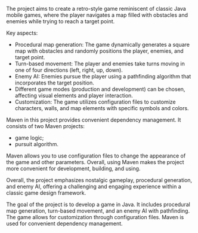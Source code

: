 The project aims to create a retro-style game reminiscent of classic Java mobile games, where the player navigates a map filled with obstacles and enemies while trying to reach a target point.

Key aspects:
- Procedural map generation: The game dynamically generates a square map with obstacles and randomly positions the player, enemies, and target point.
- Turn-based movement: The player and enemies take turns moving in one of four directions (left, right, up, down).
- Enemy AI: Enemies pursue the player using a pathfinding algorithm that incorporates the target position.
- Different game modes (production and development) can be chosen, affecting visual elements and player interaction.
- Customization: The game utilizes configuration files to customize characters, walls, and map elements with specific symbols and colors.

Maven in this project provides convenient dependency management. It consists of two Maven projects:
- game logic;
- pursuit algorithm.

Maven allows you to use configuration files to change the appearance of the game and other parameters.
Overall, using Maven makes the project more convenient for development, building, and using.

Overall, the project emphasizes nostalgic gameplay, procedural generation, and enemy AI, offering a challenging and engaging experience within a classic game design framework.


The goal of the project is to develop a game in Java. It includes procedural map generation, turn-based movement, and an enemy AI with pathfinding. The game allows for customization through configuration files. Maven is used for convenient dependency management.